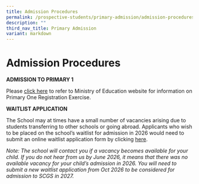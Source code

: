 ```yaml
---
title: Admission Procedures
permalink: /prospective-students/primary-admission/admission-procedures/
description: ""
third_nav_title: Primary Admission
variant: markdown
---
```

# **Admission Procedures**

**ADMISSION TO PRIMARY 1**

Please [click here](https://www.moe.gov.sg/primary/p1-registration) to refer to Ministry of Education website for information on Primary One Registration Exercise.

**WAITLIST APPLICATION**

The School may at times have a small number of vacancies arising due to students transferring to other schools or going abroad. Applicants who wish to be placed on the school’s waitlist for admission in 2026 would need to submit an online waitlist application form by clicking [here](https://form.gov.sg/admin/form/68a3ee20cebc3ab977b6b689).

*Note: The school will contact you if a vacancy becomes available for your child. If you do not hear from us by June 2026, it means that there was no available vacancy for your child’s admission in 2026. You will need to submit a new waitlist application from Oct 2026 to be considered for admission to SCGS in 2027.*